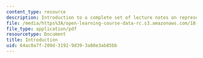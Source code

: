 ```yaml
---
content_type: resource
description: Introduction to a complete set of lecture notes on representation theory.
file: /media/https%3A/open-learning-course-data-rc.s3.amazonaws.com/18-712-introduction-to-representation-theory-fall-2010/64ac0a7f209d31929d393a80e3ab85bb_MIT18_712F10_intro.pdf
file_type: application/pdf
resourcetype: Document
title: Introduction
uid: 64ac0a7f-209d-3192-9d39-3a80e3ab85bb
---
```


